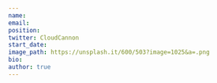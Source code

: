 ```yaml
---
name: 
email:
position: 
twitter: CloudCannon
start_date: 
image_path: https://unsplash.it/600/503?image=1025&a=.png
bio: 
author: true
---
```

